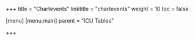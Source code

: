 +++
title = "Chartevents"
linktitle = "chartevents"
weight = 10
toc = false

[menu]
  [menu.main]
    parent = "ICU Tables"

+++